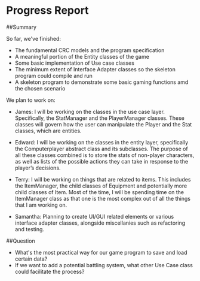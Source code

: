 # Progress Report

##Summary

So far, we've finished:

* The fundamental CRC models and the program specification
* A meaningful portion of the Entity classes of the game
* Some basic implementation of Use case classes
* The minimum extent of Interface Adapter classes so the skeleton program could compile and run
* A skeleton program to demonstrate some basic gaming functions amd the chosen scenario

We plan to work on:

* James: I will be working on the classes in the use case layer. Specifically, the StatManager and the PlayerManager classes. These classes will govern how the user can manipulate the Player and the Stat classes, which are entities. 

* Edward: I will be working on the classes in the entity layer, specifically the Computerplayer abstract class and its subclasses. The purpose of all these classes combined is to store the stats of non-player characters, as well as lists of the possible actions they can take in response to the player’s decisions. 

* Terry: I will be working on things that are related to items. This includes the ItemManager, the child classes of Equipment and potentially more child classes of Item. Most of the time, I will be spending time on the ItemManager class as that one is the most complex out of all the things that I am working on. 

* Samantha: Planning to create UI/GUI related elements or various interface adapter classes, alongside miscellanies such as refactoring and testing. 

##Question

* What's the most practical way for our game program to save and load certain data?
* If we want to add a potential battling system, what other Use Case class could facilitate the process? 

